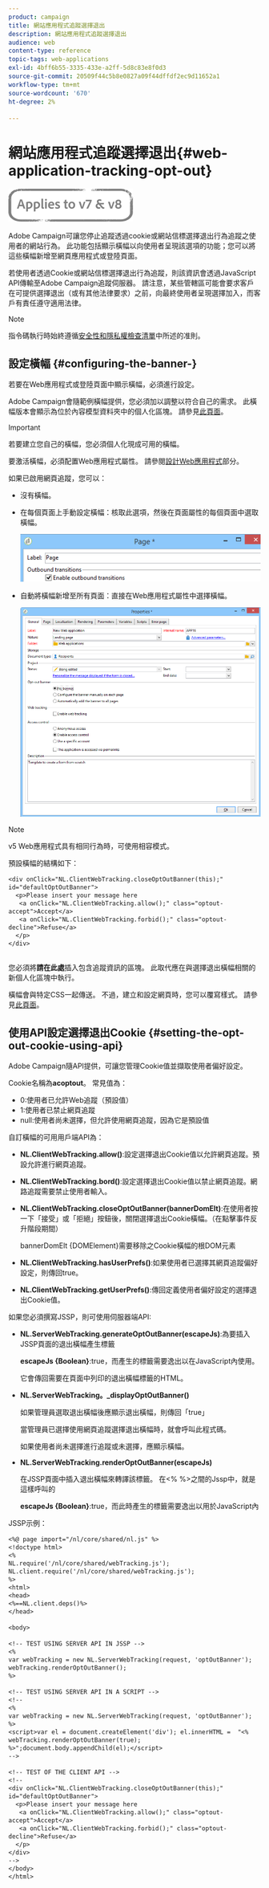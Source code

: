 ```yaml
---
product: campaign
title: 網站應用程式追蹤選擇退出
description: 網站應用程式追蹤選擇退出
audience: web
content-type: reference
topic-tags: web-applications
exl-id: 4bff6b55-3335-433e-a2ff-5d8c83e8f0d3
source-git-commit: 20509f44c5b8e0827a09f44dffdf2ec9d11652a1
workflow-type: tm+mt
source-wordcount: '670'
ht-degree: 2%

---
```


# 網站應用程式追蹤選擇退出{#web-application-tracking-opt-out}

![](../../assets/common.svg)

Adobe Campaign可讓您停止追蹤透過cookie或網站信標選擇退出行為追蹤之使用者的網站行為。 此功能包括顯示橫幅以向使用者呈現該選項的功能；您可以將這些橫幅新增至網頁應用程式或登陸頁面。

若使用者透過Cookie或網站信標選擇退出行為追蹤，則該資訊會透過JavaScript API傳輸至Adobe Campaign追蹤伺服器。 請注意，某些管轄區可能會要求客戶在可提供選擇退出（或有其他法律要求）之前，向最終使用者呈現選擇加入，而客戶有責任遵守適用法律。

>[!NOTE]
>
>指令碼執行時始終遵循[安全性和隱私權檢查清單](https://helpx.adobe.com/campaign/kb/acc-security.html#dev)中所述的准則。

## 設定橫幅 {#configuring-the-banner-}

若要在Web應用程式或登陸頁面中顯示橫幅，必須進行設定。

Adobe Campaign會隨範例橫幅提供，您必須加以調整以符合自己的需求。 此橫幅版本會顯示為位於內容模型資料夾中的個人化區塊。 請參見[此頁面](../../delivery/using/personalization-blocks.md)。

>[!IMPORTANT]
>
>若要建立您自己的橫幅，您必須個人化現成可用的橫幅。

要激活橫幅，必須配置Web應用程式屬性。 請參閱[設計Web應用程式](designing-a-web-application.md)部分。

如果已啟用網頁追蹤，您可以：

* 沒有橫幅。
* 在每個頁面上手動設定橫幅：核取此選項，然後在頁面屬性的每個頁面中選取橫幅。

   ![](assets/pageproperties.png)

* 自動將橫幅新增至所有頁面：直接在Web應用程式屬性中選擇橫幅。

   ![](assets/optoutconfig.png)

>[!NOTE]
>
>v5 Web應用程式具有相同行為時，可使用相容模式。

預設橫幅的結構如下：

```
<div onClick="NL.ClientWebTracking.closeOptOutBanner(this);" id="defaultOptOutBanner">
  <p>Please insert your message here
   <a onClick="NL.ClientWebTracking.allow();" class="optout-accept">Accept</a>
   <a onClick="NL.ClientWebTracking.forbid();" class="optout-decline">Refuse</a>
  </p>
</div>
      
```

您必須將&#x200B;**請在此處**&#x200B;插入包含追蹤資訊的區塊。 此取代應在與選擇退出橫幅相關的新個人化區塊中執行。

橫幅會與特定CSS一起傳送。 不過，建立和設定網頁時，您可以覆寫樣式。 請參見[此頁面](content-editor-interface.md)。

## 使用API設定選擇退出Cookie {#setting-the-opt-out-cookie-using-api}

Adobe Campaign隨API提供，可讓您管理Cookie值並擷取使用者偏好設定。

Cookie名稱為&#x200B;**acoptout**。 常見值為：

* 0:使用者已允許Web追蹤（預設值）
* 1:使用者已禁止網頁追蹤
* null:使用者尚未選擇，但允許使用網頁追蹤，因為它是預設值

自訂橫幅的可用用戶端API為：

* **NL.ClientWebTracking.allow()**:設定選擇退出Cookie值以允許網頁追蹤。預設允許進行網頁追蹤。
* **NL.ClientWebTracking.bord()**:設定選擇退出Cookie值以禁止網頁追蹤。網路追蹤需要禁止使用者輸入。
* **NL.ClientWebTracking.closeOptOutBanner(bannerDomElt)**:在使用者按一下「接受」或「拒絕」按鈕後，關閉選擇退出Cookie橫幅。（在點擊事件反升階段期間）

   bannerDomElt {DOMElement}需要移除之Cookie橫幅的根DOM元素

* **NL.ClientWebTracking.hasUserPrefs()**:如果使用者已選擇其網頁追蹤偏好設定，則傳回true。
* **NL.ClientWebTracking.getUserPrefs()**:傳回定義使用者偏好設定的選擇退出Cookie值。

如果您必須撰寫JSSP，則可使用伺服器端API:

* **NL.ServerWebTracking.generateOptOutBanner(escapeJs)**:為要插入JSSP頁面的退出橫幅產生標籤

   **escapeJs {Boolean}**:true，而產生的標籤需要逸出以在JavaScript內使用。

   它會傳回需要在頁面中列印的退出橫幅標籤的HTML。

* **NL.ServerWebTracking。_displayOptOutBanner()**

   如果管理員選取退出橫幅後應顯示退出橫幅，則傳回「true」

   當管理員已選擇使用網頁追蹤選擇退出橫幅時，就會呼叫此程式碼。

   如果使用者尚未選擇進行追蹤或未選擇，應顯示橫幅。

* **NL.ServerWebTracking.renderOptOutBanner(escapeJs)**

   在JSSP頁面中插入退出橫幅來轉譯該標籤。 在&lt;% %>之間的Jssp中，就是這樣呼叫的

   **escapeJs {Boolean}**:true，而此時產生的標籤需要逸出以用於JavaScript內

JSSP示例：

```
<%@ page import="/nl/core/shared/nl.js" %>
<!doctype html>
<%
NL.require('/nl/core/shared/webTracking.js');
NL.client.require('/nl/core/shared/webTracking.js');
%>
<html>
<head>
<%==NL.client.deps()%>
</head>

<body>

<!-- TEST USING SERVER API IN JSSP -->
<% 
var webTracking = new NL.ServerWebTracking(request, 'optOutBanner');
webTracking.renderOptOutBanner();
%>

<!-- TEST USING SERVER API IN A SCRIPT -->
<!--
<% 
var webTracking = new NL.ServerWebTracking(request, 'optOutBanner');
%>
<script>var el = document.createElement('div'); el.innerHTML =  "<% webTracking.renderOptOutBanner(true); %>";document.body.appendChild(el);</script>
-->

<!-- TEST OF THE CLIENT API -->
<!--
<div onClick="NL.ClientWebTracking.closeOptOutBanner(this);" id="defaultOptOutBanner">
  <p>Please insert your message here
   <a onClick="NL.ClientWebTracking.allow();" class="optout-accept">Accept</a>
   <a onClick="NL.ClientWebTracking.forbid();" class="optout-decline">Refuse</a>
  </p>
</div>
-->
</body>
</html>
```
